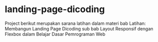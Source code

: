 # landing-page-dicoding
Project berikut merupakan sarana latihan dalam materi bab Latihan: Membangun Landing Page Dicoding sub bab Layout Responsif dengan Flexbox dalam Belajar Dasar Pemrograman Web
